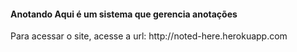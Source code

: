 <h4> Anotando Aqui é um sistema que gerencia anotações</h4>
Para acessar o site, acesse a url:
http://noted-here.herokuapp.com
